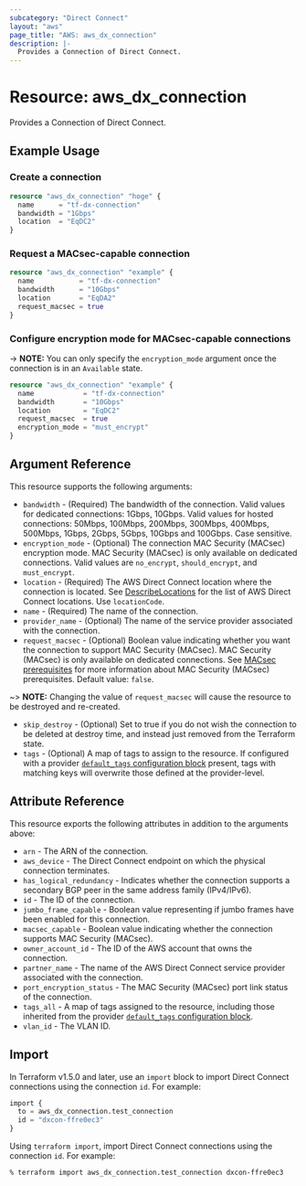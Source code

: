 ```yaml
---
subcategory: "Direct Connect"
layout: "aws"
page_title: "AWS: aws_dx_connection"
description: |-
  Provides a Connection of Direct Connect.
---
```


# Resource: aws_dx_connection

Provides a Connection of Direct Connect.

## Example Usage

### Create a connection

```terraform
resource "aws_dx_connection" "hoge" {
  name      = "tf-dx-connection"
  bandwidth = "1Gbps"
  location  = "EqDC2"
}
```

### Request a MACsec-capable connection

```terraform
resource "aws_dx_connection" "example" {
  name           = "tf-dx-connection"
  bandwidth      = "10Gbps"
  location       = "EqDA2"
  request_macsec = true
}
```

### Configure encryption mode for MACsec-capable connections

-> **NOTE:** You can only specify the `encryption_mode` argument once the connection is in an `Available` state.

```terraform
resource "aws_dx_connection" "example" {
  name            = "tf-dx-connection"
  bandwidth       = "10Gbps"
  location        = "EqDC2"
  request_macsec  = true
  encryption_mode = "must_encrypt"
}
```

## Argument Reference

This resource supports the following arguments:

* `bandwidth` - (Required) The bandwidth of the connection. Valid values for dedicated connections: 1Gbps, 10Gbps. Valid values for hosted connections: 50Mbps, 100Mbps, 200Mbps, 300Mbps, 400Mbps, 500Mbps, 1Gbps, 2Gbps, 5Gbps, 10Gbps and 100Gbps. Case sensitive.
* `encryption_mode` - (Optional) The connection MAC Security (MACsec) encryption mode. MAC Security (MACsec) is only available on dedicated connections. Valid values are `no_encrypt`, `should_encrypt`, and `must_encrypt`.
* `location` - (Required) The AWS Direct Connect location where the connection is located. See [DescribeLocations](https://docs.aws.amazon.com/directconnect/latest/APIReference/API_DescribeLocations.html) for the list of AWS Direct Connect locations. Use `locationCode`.
* `name` - (Required) The name of the connection.
* `provider_name` - (Optional) The name of the service provider associated with the connection.
* `request_macsec` - (Optional) Boolean value indicating whether you want the connection to support MAC Security (MACsec). MAC Security (MACsec) is only available on dedicated connections. See [MACsec prerequisites](https://docs.aws.amazon.com/directconnect/latest/UserGuide/direct-connect-mac-sec-getting-started.html#mac-sec-prerequisites) for more information about MAC Security (MACsec) prerequisites. Default value: `false`.

~> **NOTE:** Changing the value of `request_macsec` will cause the resource to be destroyed and re-created.

* `skip_destroy` - (Optional) Set to true if you do not wish the connection to be deleted at destroy time, and instead just removed from the Terraform state.
* `tags` - (Optional) A map of tags to assign to the resource. If configured with a provider [`default_tags` configuration block](https://registry.terraform.io/providers/hashicorp/aws/latest/docs#default_tags-configuration-block) present, tags with matching keys will overwrite those defined at the provider-level.

## Attribute Reference

This resource exports the following attributes in addition to the arguments above:

* `arn` - The ARN of the connection.
* `aws_device` - The Direct Connect endpoint on which the physical connection terminates.
* `has_logical_redundancy` - Indicates whether the connection supports a secondary BGP peer in the same address family (IPv4/IPv6).
* `id` - The ID of the connection.
* `jumbo_frame_capable` - Boolean value representing if jumbo frames have been enabled for this connection.
* `macsec_capable` - Boolean value indicating whether the connection supports MAC Security (MACsec).
* `owner_account_id` - The ID of the AWS account that owns the connection.
* `partner_name` - The name of the AWS Direct Connect service provider associated with the connection.
* `port_encryption_status` - The MAC Security (MACsec) port link status of the connection.
* `tags_all` - A map of tags assigned to the resource, including those inherited from the provider [`default_tags` configuration block](https://registry.terraform.io/providers/hashicorp/aws/latest/docs#default_tags-configuration-block).
* `vlan_id` - The VLAN ID.

## Import

In Terraform v1.5.0 and later, use an `import` block to import Direct Connect connections using the connection `id`. For example:

```terraform
import {
  to = aws_dx_connection.test_connection
  id = "dxcon-ffre0ec3"
}
```

Using `terraform import`, import Direct Connect connections using the connection `id`. For example:

```console
% terraform import aws_dx_connection.test_connection dxcon-ffre0ec3
```
